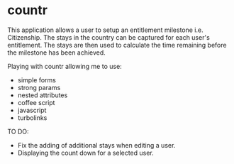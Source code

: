 # countr
This application allows a user to setup an entitlement milestone i.e. Citizenship. 
The stays in the country can be captured for each user's entitlement. 
The stays are then used to calculate the time remaining before the milestone has been achieved.

Playing with countr allowing me to use:
* simple forms
* strong params
* nested attributes
* coffee script
* javascript
* turbolinks

TO DO:
* Fix the adding of additional stays when editing a user.
* Displaying the count down for a selected user.